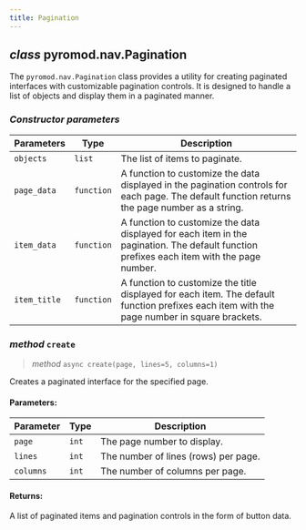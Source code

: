```yaml
---
title: Pagination
---
```


## *class* pyromod.nav.Pagination

The `pyromod.nav.Pagination` class provides a utility for creating paginated interfaces with customizable pagination
controls. It is designed to handle a list of objects and display them in a paginated manner.

### *Constructor parameters*

Parameters | Type | Description
--- | --- | ---
`objects` | `list` | The list of items to paginate.
`page_data` | `function` | A function to customize the data displayed in the pagination controls for each page. The default function returns the page number as a string.
`item_data` | `function` | A function to customize the data displayed for each item in the pagination. The default function prefixes each item with the page number.
`item_title` | `function` | A function to customize the title displayed for each item. The default function prefixes each item with the page number in square brackets.

### *method* `create`

> *method* `async create(page, lines=5, columns=1)`

Creates a paginated interface for the specified page.

#### Parameters:

Parameter | Type | Description
--- | --- | ---
`page` | `int` | The page number to display.
`lines` | `int` | The number of lines (rows) per page.
`columns` | `int` | The number of columns per page.

#### Returns:

A list of paginated items and pagination controls in the form of button data.
